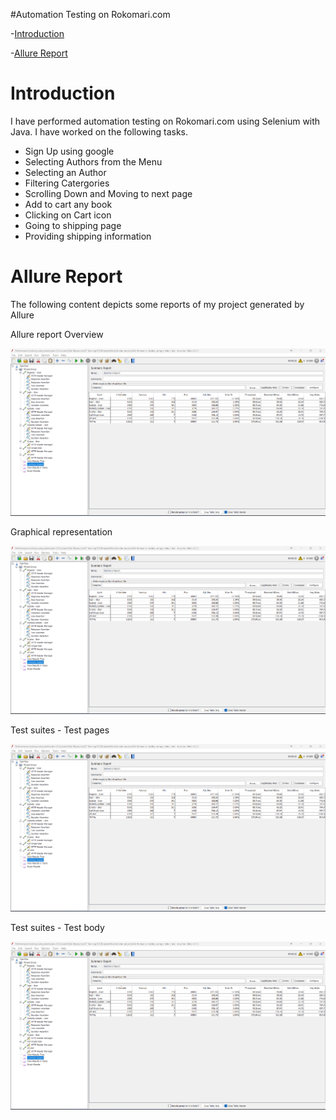 #Automation Testing on Rokomari.com

-[Introduction](https://github.com/ntnSNnice/Performance_Testing_Using_Jmeter#introduction)

-[Allure Report](https://github.com/ntnSNnice/Performance_Testing_Using_Jmeter#load-testing) 

 

# Introduction
I have performed automation testing on Rokomari.com using Selenium with Java. I have worked on the following tasks.
- Sign Up using google
- Selecting Authors from the Menu
- Selecting an Author
- Filtering Catergories
- Scrolling Down and Moving to next page
- Add to cart any book
- Clicking on Cart icon
- Going to shipping page
- Providing shipping information

# Allure Report
The following content depicts some reports of my project generated by Allure

Allure report Overview
<p align="center">
  <img src="https://github.com/ntnSNnice/Performance_Testing_Using_Jmeter/blob/main/Stress%20Testing.png" />
</p>


Graphical representation
<p align="center">
  <img src="https://github.com/ntnSNnice/Performance_Testing_Using_Jmeter/blob/main/Stress%20Testing.png" />
</p>

Test suites - Test pages
<p align="center">
  <img src="https://github.com/ntnSNnice/Performance_Testing_Using_Jmeter/blob/main/Stress%20Testing.png" />
</p>

Test suites - Test body
<p align="center">
  <img src="https://github.com/ntnSNnice/Performance_Testing_Using_Jmeter/blob/main/Stress%20Testing.png" />
</p>
